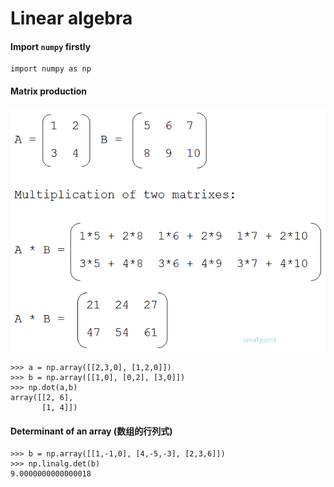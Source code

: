# Linear algebra

#### Import `numpy` firstly
```
import numpy as np
```

#### Matrix production
![](/assets/matrix-multiplication.png)
```
>>> a = np.array([[2,3,0], [1,2,0]])
>>> b = np.array([[1,0], [0,2], [3,0]])
>>> np.dot(a,b)
array([[2, 6],
       [1, 4]])
```

#### Determinant of an array (数组的行列式)

```
>>> b = np.array([[1,-1,0], [4,-5,-3], [2,3,6]])
>>> np.linalg.det(b)
9.0000000000000018
```


